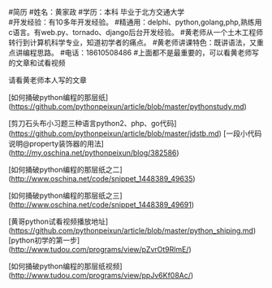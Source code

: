 #简历
#姓名：黄家政
#学历：本科  毕业于北方交通大学         
#开发经验：有10多年开发经验。
#精通用：delphi、python,golang,php,熟练用c语言。有web.py、tornado、django后台开发经验。
#黄老师从一个土木工程师转行到计算机科学专业，知道初学者的痛点。
#黄老师讲课特色：既讲语法，又重点讲编程思路。
#电话：18610508486
#上面都不是最重要的，可以看黄老师写的文章和试看视频

请看黄老师本人写的文章  

[如何捅破python编程的那层纸]
(https://github.com/pythonpeixun/article/blob/master/pythonstudy.md)

[剪刀石头布小习题三种语言python2、php、go代码]
(https://github.com/pythonpeixun/article/blob/master/jdstb.md)
[一段小代码说明@property装饰器的用法]
(http://my.oschina.net/pythonpeixun/blog/382586)


[如何捅破python编程的那层纸之二]
(http://www.oschina.net/code/snippet_1448389_49635)

[如何捅破python编程的那层纸之三]
(http://www.oschina.net/code/snippet_1448389_49691)


[黄哥python试看视频播放地址]
(https://github.com/pythonpeixun/article/blob/master/python_shiping.md)
[python初学的第一步]
(http://www.tudou.com/programs/view/pZvrOt9RlmE/)

[如何捅破python编程的那层纸视频]
(http://www.tudou.com/programs/view/ppJv6Kf08Ac/)
